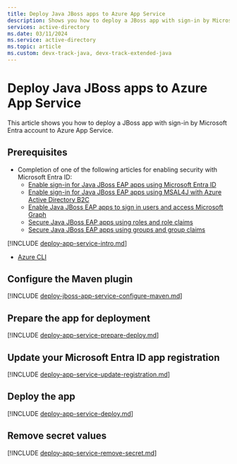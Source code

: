 ```yaml
---
title: Deploy Java JBoss apps to Azure App Service
description: Shows you how to deploy a JBoss app with sign-in by Microsoft Entra account to Azure App Service.
services: active-directory
ms.date: 03/11/2024
ms.service: active-directory
ms.topic: article
ms.custom: devx-track-java, devx-track-extended-java
---
```


# Deploy Java JBoss apps to Azure App Service

This article shows you how to deploy a JBoss app with sign-in by Microsoft Entra account to Azure App Service.

## Prerequisites

- Completion of one of the following articles for enabling security with Microsoft Entra ID:
  - [Enable sign-in for Java JBoss EAP apps using Microsoft Entra ID](enable-java-jboss-eap-webapp-authentication-entra-id.md)
  - [Enable sign-in for Java JBoss EAP apps using MSAL4J with Azure Active Directory B2C](enable-java-jboss-eap-webapp-authentication-azure-ad-b2c.md)
  - [Enable Java JBoss EAP apps to sign in users and access Microsoft Graph](enable-java-jboss-eap-webapp-authorization-entra-id.md)
  - [Secure Java JBoss EAP apps using roles and role claims](enable-java-jboss-eap-webapp-authorization-role-entra-id.md)
  - [Secure Java JBoss EAP apps using groups and group claims](enable-java-jboss-eap-webapp-authorization-group-entra-id.md)

[!INCLUDE [deploy-app-service-intro.md](includes/deploy-app-service-intro.md)]

- [Azure CLI](/cli/azure/install-azure-cli)

## Configure the Maven plugin

[!INCLUDE [deploy-jboss-app-service-configure-maven.md](includes/deploy-jboss-app-service-configure-maven.md)]

## Prepare the app for deployment

[!INCLUDE [deploy-app-service-prepare-deploy.md](includes/deploy-app-service-prepare-deploy.md)]

## Update your Microsoft Entra ID app registration

[!INCLUDE [deploy-app-service-update-registration.md](includes/deploy-app-service-update-registration.md)]

## Deploy the app

[!INCLUDE [deploy-app-service-deploy.md](includes/deploy-app-service-deploy.md)]

## Remove secret values

[!INCLUDE [deploy-app-service-remove-secret.md](includes/deploy-app-service-remove-secret.md)]
